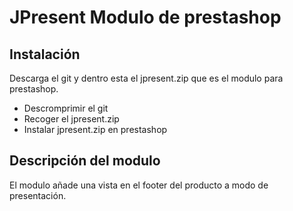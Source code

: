 # JPresent Modulo de prestashop

## Instalación

Descarga el git y dentro esta el jpresent.zip que es el modulo para prestashop.

* Descromprimir el git
* Recoger el jpresent.zip
* Instalar jpresent.zip en prestashop

## Descripción del modulo

El modulo añade una vista en el footer del producto a modo de presentación.
